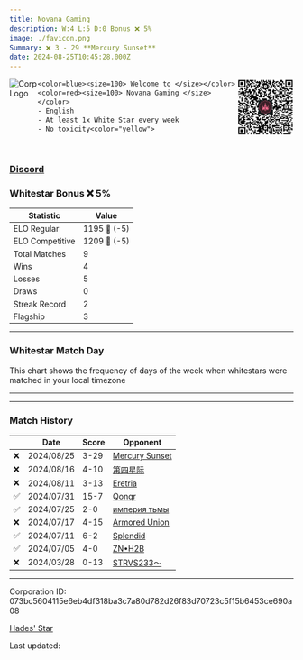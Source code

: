 ```yaml
---
title: ​Novana Gaming
description: W:4 L:5 D:0 Bonus ❌ 5%
image: ./favicon.png
Summary: ❌ 3 - 29 **Mercury Sunset**
date: 2024-08-25T10:45:28.000Z
---
```

<head>
<link rel="icon" type="image/x-icon" href="./favicon.ico">
</head>
<img align="left" width="50" height="50" src="./favicon.ico" alt="Corp Logo"><img align="right" width="100" height="100" src="./qr.png" alt="QR Code">

```
<color=blue><size=100> Welcome to </size></color>
<color=red><size=100> Novana Gaming </size></color>
- English
- At least 1x White Star every week
- No toxicity<color="yellow">
```
<br>

### [Discord](https://discord.gg/TcQcQt9)
### Whitestar Bonus ❌ 5%

| Statistic | Value |
| --- | --- |
| ELO Regular | 1195 🔻  (-5)|
| ELO Competitive | 1209 🔻  (-5)|
| Total Matches | 9 |
| Wins | 4 |
| Losses | 5 |
| Draws | 0 |
| Streak Record | 2 |
| Flagship | 3 |

---

### Whitestar Match Day

This chart shows the frequency of days of the week when whitestars were matched in your local timezone

<!-- Load Chart.js from jsDelivr CDN -->
<script src="https://cdn.jsdelivr.net/npm/chart.js@4.0.1"></script>

<!-- Create a canvas element where the chart will be rendered -->
<canvas id="myChart" width="400" height="200"></canvas>

<!-- JavaScript code to render the bar chart -->
<script>
    document.addEventListener("DOMContentLoaded", function() {
        // Ensure scanTime is an array; if empty, handle accordingly
        let timestamps = [1724150728,1723379599,1722938454,1721998732,1721480949,1720790329,1720290846,1719708596,1711156312];

        const fontColor = 'rgba(64, 128, 160, 1)';

        // Function to convert Unix timestamps to day of the week (0=Sunday, 6=Saturday)
        function getDayOfWeek(timestamp) {
            return new Date(timestamp * 1000).getDay();
        }

        // Initialize an array to count occurrences for each day of the week
        let dayCounts = [0, 0, 0, 0, 0, 0, 0];

        // Populate the dayCounts array based on the scanTime data
        timestamps.forEach(ts => {
            let dayOfWeek = getDayOfWeek(ts);
            dayCounts[dayOfWeek]++;
        });

        // Chart.js configuration for the bar chart
        const data = {
            labels: ['Sunday', 'Monday', 'Tuesday', 'Wednesday', 'Thursday', 'Friday', 'Saturday'],
            datasets: [{
                data: dayCounts,
                backgroundColor: [
                    'rgba(0, 191, 255, 0.2)',   // Deep Sky Blue (Sunday)
                    'rgba(135, 206, 250, 0.2)', // Light Sky Blue (Monday)
                    'rgba(173, 216, 230, 0.2)', // Light Blue (Tuesday)
                    'rgba(214, 236, 243, 0.2)', // Custom light blue (Wednesday)
                    'rgba(173, 216, 230, 0.2)', // Light Blue (Thursday)
                    'rgba(135, 206, 250, 0.2)', // Light Sky Blue (Friday)
                    'rgba(0, 191, 255, 0.2)'    // Deep Sky Blue (Saturday)
                ],
                borderColor: [
                    'rgba(0, 191, 255, 1)',
                    'rgba(135, 206, 250, 1)',
                    'rgba(173, 216, 230, 1)',
                    'rgba(214, 236, 243, 1)',
                    'rgba(173, 216, 230, 1)',
                    'rgba(135, 206, 250, 1)',
                    'rgba(0, 191, 255, 1)'
                ],
                borderWidth: 1,
                minBarLength: 5
            }]
        };

        const config = {
            type: 'bar',
            data: data,
            options: {
                scales: {
                    y: {
                        beginAtZero: true,
                        ticks: {
                            stepSize: 1,
                            color: fontColor
                        },
                        grid: {
                            color: 'rgba(255, 255, 255, 0.2)'
                        }
                    },
                    x: {
                        ticks: {
                            color: fontColor
                        },
                        grid: {
                            display: false 
                        }
                    }
                },
                plugins: {
                    legend: {
                        display: false
                    }
                }
            }
        };

        // Render the chart
        const ctx = document.getElementById('myChart').getContext('2d');
        const myChart = new Chart(ctx, config);
    });
</script>
    
---

---
### Match History

|  | Date | Score | Opponent |
| --- | --- | --- | --- |
| ❌ | 2024/08/25 | 3-29 | [Mercury Sunset](https://ws.tsl.rocks/corp/2771ec0a0e9523f8a7b62dd470c9ab87bf2bcf2b13fb47f6f97ea826337b2b20/) |
| ❌ | 2024/08/16 | 4-10 | [第四星际](https://ws.tsl.rocks/corp/42d38d5f95c493cb1822f0c89a5366e532a9dc30c0019e03cf7ddd280bf55040/) |
| ❌ | 2024/08/11 | 3-13 | [Eretria](https://ws.tsl.rocks/corp/bdadb3cf8eff262b48dd6a7b5945b8192fbc67117ddb3eecf7912e402e975725/) |
| ✅ | 2024/07/31 | 15-7 | [Qonqr](https://ws.tsl.rocks/corp/8011516d431af62ef24f4ba8a7c660a0633950c298477032c97ab726991b65ad/) |
| ✅ | 2024/07/25 | 2-0 | [империя тьмы](https://ws.tsl.rocks/corp/4eb22a1b793e5d03579cea15c873b1bef56fea02420a4e55edb18a200f7fc46a/) |
| ❌ | 2024/07/17 | 4-15 | [Armored Union](https://ws.tsl.rocks/corp/4dacc02ca314ab864578421db538b0eb10b0c8c81dc0edd91c5090717d087c7f/) |
| ✅ | 2024/07/11 | 6-2 | [Splendid](https://ws.tsl.rocks/corp/8d0fd2cb62785c9876643edf419b241f0f86e339052e5d3e4fab40b0416828dd/) |
| ✅ | 2024/07/05 | 4-0 | [ZN•H2B](https://ws.tsl.rocks/corp/2db26f485dd1e772b0bf13ef6db7eb053b37270ef1e24804ebc12472adb0708d/) |
| ❌ | 2024/03/28 | 0-13 | [STRVS233～](https://ws.tsl.rocks/corp/727f6b88132c5850b1ef7ad02101bab3f97fc5dd191307dffca64181bf41e614/) |

---
Corporation ID: 073bc5604115e6eb4df318ba3c7a80d782d26f83d70723c5f15b6453ce690a08

[Hades' Star](https://www.hadesstar.com)
<script src="/assets/localtime.js"></script>
<div>
  Last updated: <span class="last-updated-date" data-unix-time="1724582728"></span>
</div>